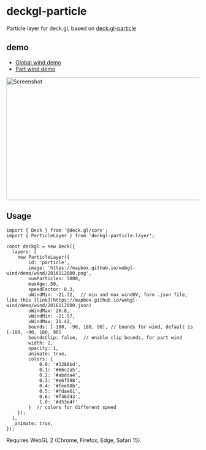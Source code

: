 # deckgl-particle

Particle layer for deck.gl, based on [deck.gl-particle](https://github.com/weatherlayers/deck.gl-particle)
## demo
- [Global wind demo](https://junhaotong.github.io/deckgl-particle/)
- [Part wind demo](https://junhaotong.github.io/deckgl-particle/part-wind.html)

<img src="https://junhaotong.github.io/deckgl-particle/screen-shot.png" alt="Screenshot" width="640" height="320">

## Usage

```
import { Deck } from '@deck.gl/core';
import { ParticleLayer } from 'deckgl-particle-layer';

const deckgl = new Deck({
  layers: [
    new ParticleLayer({
        id: 'particle',
        image: 'https://mapbox.github.io/webgl-wind/demo/wind/2016112000.png',
        numParticles: 5000,
        maxAge: 50,
        speedFactor: 0.3,
        uWindMin: -21.32,  // min and max windUV, form .json file, like this [link](https://mapbox.github.io/webgl-wind/demo/wind/2016112000.json)
        uWindMax: 26.8,
        vWindMin: -21.57,
        vWindMax: 21.42,
        bounds: [-180, -90, 180, 90], // bounds for wind, default is [-180, -90, 180, 90]
        boundsClip: false,  // enable clip bounds, for part wind
        width: 2,
        opacity: 1,
        animate: true,
        colors: {
            0.0: '#3288bd',
            0.1: '#66c2a5',
            0.2: '#abdda4',
            0.3: '#e6f598',
            0.4: '#fee08b',
            0.5: '#fdae61',
            0.6: '#f46d43',
            1.0: '#d53e4f'
        }  // colors for different speed
    });
  ],
  _animate: true,
});
```

Requires WebGL 2 (Chrome, Firefox, Edge, Safari 15).
